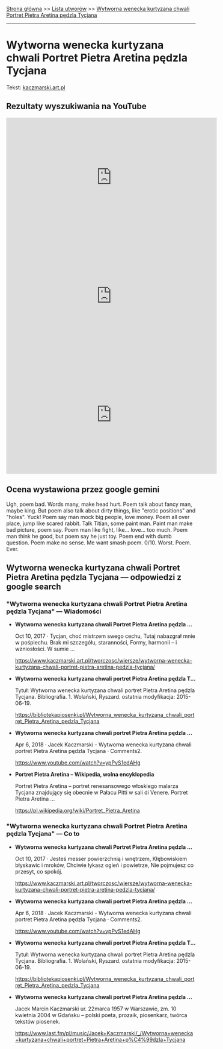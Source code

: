 [Strona główna](../index.md) >> [Lista utworów](../list.md) >> [Wytworna wenecka kurtyzana chwali Portret Pietra Aretina pędzla Tycjana](659.md)

---

# Wytworna wenecka kurtyzana chwali Portret Pietra Aretina pędzla Tycjana

Tekst: [kaczmarski.art.pl](https://www.kaczmarski.art.pl/tworczosc/wiersze/wytworna-wenecka-kurtyzana-chwali-portret-pietra-aretina-pedzla-tycjana/)

## Rezultaty wyszukiwania na YouTube

<iframe width="560" height="315" src="https://www.youtube.com/embed/ypPvS1edAHg?si=IdontcarewhotheIRSsendsImnotpayingtaxes" title="YouTube video player" frameborder="0" allow="accelerometer; autoplay; clipboard-write; encrypted-media; gyroscope; picture-in-picture; web-share" referrerpolicy="strict-origin-when-cross-origin" allowfullscreen></iframe>

<iframe width="560" height="315" src="https://www.youtube.com/embed/RQVPTE38qtM?si=IdontcarewhotheIRSsendsImnotpayingtaxes" title="YouTube video player" frameborder="0" allow="accelerometer; autoplay; clipboard-write; encrypted-media; gyroscope; picture-in-picture; web-share" referrerpolicy="strict-origin-when-cross-origin" allowfullscreen></iframe>

<iframe width="560" height="315" src="https://www.youtube.com/embed/734ZvHRzD4M?si=IdontcarewhotheIRSsendsImnotpayingtaxes" title="YouTube video player" frameborder="0" allow="accelerometer; autoplay; clipboard-write; encrypted-media; gyroscope; picture-in-picture; web-share" referrerpolicy="strict-origin-when-cross-origin" allowfullscreen></iframe>

## Ocena wystawiona przez google gemini

Ugh, poem bad. Words many, make head hurt. Poem talk about fancy man, maybe king. But poem also talk about dirty things, like "erotic positions" and "holes". Yuck! Poem say man mock big people, love money. Poem all over place, jump like scared rabbit. Talk Titian, some paint man. Paint man make bad picture, poem say. Poem man like fight, like... love... too much. Poem man think he good, but poem say he just toy. Poem end with dumb question. Poem make no sense. Me want smash poem. 0/10. Worst. Poem. Ever.


## Wytworna wenecka kurtyzana chwali Portret Pietra Aretina pędzla Tycjana — odpowiedzi z google search

### "Wytworna wenecka kurtyzana chwali Portret Pietra Aretina pędzla Tycjana" — Wiadomości

- **Wytworna wenecka kurtyzana chwali Portret Pietra Aretina pędzla ...**

    Oct 10, 2017  ·  Tycjan, choć mistrzem swego cechu, Tutaj nabazgrał mnie w pośpiechu. Brak mi szczegółu, staranności, Formy, harmonii – i wzniosłości. W sumie ... 

   <https://www.kaczmarski.art.pl/tworczosc/wiersze/wytworna-wenecka-kurtyzana-chwali-portret-pietra-aretina-pedzla-tycjana/>
- **Wytworna wenecka kurtyzana chwali portret Pietra Aretina pędzla T...**

    Tytuł: Wytworna wenecka kurtyzana chwali portret Pietra Aretina pędzla Tycjana. Bibliografia. 1. Wolański, Ryszard. ostatnia modyfikacja: 2015-06-19. 

   <https://bibliotekapiosenki.pl/Wytworna_wenecka_kurtyzana_chwali_portret_Pietra_Aretina_pedzla_Tycjana>
- **Wytworna wenecka kurtyzana chwali portret Pietra Aretina pędzla ...**

    Apr 6, 2018  ·  Jacek Kaczmarski - Wytworna wenecka kurtyzana chwali portret Pietra Aretina pędzla Tycjana · Comments2. 

   <https://www.youtube.com/watch?v=ypPvS1edAHg>
- **Portret Pietra Aretina – Wikipedia, wolna encyklopedia**

    Portret Pietra Aretina – portret renesansowego włoskiego malarza Tycjana znajdujący się obecnie w Pałacu Pitti w sali di Venere. Portret Pietra Aretina ... 

   <https://pl.wikipedia.org/wiki/Portret_Pietra_Aretina>

### "Wytworna wenecka kurtyzana chwali Portret Pietra Aretina pędzla Tycjana" — Co to

- **Wytworna wenecka kurtyzana chwali Portret Pietra Aretina pędzla ...**

    Oct 10, 2017  ·  Jesteś messer powierzchnią i wnętrzem, Kłębowiskiem błyskawic i mroków, Chciwie łykasz ogień i powietrze, Nie pojmujesz co przesyt, co spokój. 

   <https://www.kaczmarski.art.pl/tworczosc/wiersze/wytworna-wenecka-kurtyzana-chwali-portret-pietra-aretina-pedzla-tycjana/>
- **Wytworna wenecka kurtyzana chwali portret Pietra Aretina pędzla ...**

    Apr 6, 2018  ·  Jacek Kaczmarski - Wytworna wenecka kurtyzana chwali portret Pietra Aretina pędzla Tycjana · Comments2. 

   <https://www.youtube.com/watch?v=ypPvS1edAHg>
- **Wytworna wenecka kurtyzana chwali portret Pietra Aretina pędzla T...**

    Tytuł: Wytworna wenecka kurtyzana chwali portret Pietra Aretina pędzla Tycjana. Bibliografia. 1. Wolański, Ryszard. ostatnia modyfikacja: 2015-06-19. 

   <https://bibliotekapiosenki.pl/Wytworna_wenecka_kurtyzana_chwali_portret_Pietra_Aretina_pedzla_Tycjana>
- **Wytworna wenecka kurtyzana chwali portret Pietra Aretina pędzla ...**

    Jacek Marcin Kaczmarski ur. 22marca 1957 w Warszawie, zm. 10 kwietnia 2004 w Gdańsku – polski poeta, prozaik, piosenkarz, twórca tekstów piosenek. 

   <https://www.last.fm/pl/music/Jacek+Kaczmarski/_/Wytworna+wenecka+kurtyzana+chwali+portret+Pietra+Aretina+p%C4%99dzla+Tycjana>

